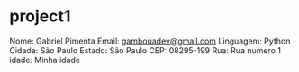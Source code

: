 # project1

Nome: Gabriel Pimenta
Email: gambouadev@gmail.com
Linguagem: Python
Cidade: São Paulo
Estado: São Paulo
CEP: 08295-199
Rua: Rua numero 1
idade: Minha idade
